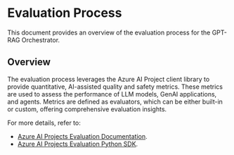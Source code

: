 # Evaluation Process

This document provides an overview of the evaluation process for the GPT-RAG Orchestrator.

## Overview

The evaluation process leverages the Azure AI Project client library to provide quantitative, AI-assisted quality and safety metrics. These metrics are used to assess the performance of LLM models, GenAI applications, and agents. Metrics are defined as evaluators, which can be either built-in or custom, offering comprehensive evaluation insights.

For more details, refer to:
-  [Azure AI Projects Evaluation Documentation](https://learn.microsoft.com/en-us/azure/ai-foundry/how-to/develop/cloud-evaluation).
-  [Azure AI Projects Evaluation Python SDK](https://github.com/Azure/azure-sdk-for-python/blob/main/sdk/ai/azure-ai-projects/README.md#evaluation).

